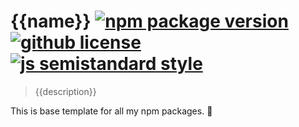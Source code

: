 # {{name}} [![npm package version](https://badgen.net/npm/v/{{name}})](https://npm.im/{{name}}) [![github license](https://badgen.net/github/license/vladimyr/{{name}})](https://github.com/vladimyr/{{name}}/blob/master/LICENSE) [![js semistandard style](https://badgen.net/badge/code%20style/semistandard/pink)](https://github.com/Flet/semistandard)

>{{description}}

This is base template for all my npm packages. :tada:

